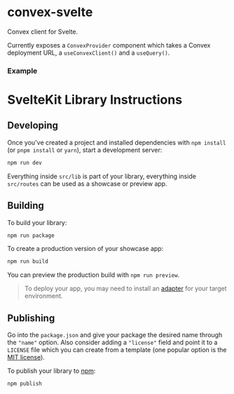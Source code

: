 # convex-svelte

Convex client for Svelte.

Currently exposes a `ConvexProvider` component which takes a Convex deployment URL, a `useConvexClient()` and a `useQuery()`.

### Example

# SvelteKit Library Instructions

## Developing

Once you've created a project and installed dependencies with `npm install` (or `pnpm install` or `yarn`), start a development server:

```bash
npm run dev
```

Everything inside `src/lib` is part of your library, everything inside `src/routes` can be used as a showcase or preview app.

## Building

To build your library:

```bash
npm run package
```

To create a production version of your showcase app:

```bash
npm run build
```

You can preview the production build with `npm run preview`.

> To deploy your app, you may need to install an [adapter](https://kit.svelte.dev/docs/adapters) for your target environment.

## Publishing

Go into the `package.json` and give your package the desired name through the `"name"` option. Also consider adding a `"license"` field and point it to a `LICENSE` file which you can create from a template (one popular option is the [MIT license](https://opensource.org/license/mit/)).

To publish your library to [npm](https://www.npmjs.com):

```bash
npm publish
```
